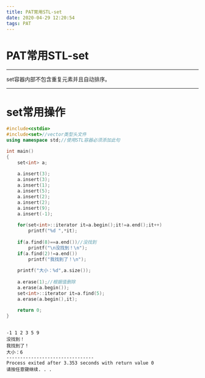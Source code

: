 ```yaml
---
title: PAT常用STL-set
date: 2020-04-29 12:20:54
tags: PAT
---
```


# PAT常用STL-set

------

set容器内部不包含重复元素并且自动排序。

------

# set常用操作

```cpp
#include<cstdio>
#include<set>//vector类型头文件
using namespace std;//使用STL容器必须添加此句 

int main()
{
	set<int> a;
	
	a.insert(3);
	a.insert(3);
	a.insert(1);
	a.insert(5);
	a.insert(2);
	a.insert(2);
	a.insert(9);
	a.insert(-1);
	
	for(set<int>::iterator it=a.begin();it!=a.end();it++)
		printf("%d ",*it);
		
	if(a.find(8)==a.end())//没找到
		printf("\n没找到！\n");
	if(a.find(2)!=a.end())
		printf("我找到了！\n");
	
	printf("大小：%d",a.size());
	
	a.erase(1);//根据值删除
	a.erase(a.begin());
	set<int>::iterator it=a.find(5);
	a.erase(a.begin(),it);	
	
	return 0;
}
```

![点击并拖拽以移动](data:image/gif;base64,R0lGODlhAQABAPABAP///wAAACH5BAEKAAAALAAAAAABAAEAAAICRAEAOw==)

```
-1 1 2 3 5 9
没找到！
我找到了！
大小：6
--------------------------------
Process exited after 3.353 seconds with return value 0
请按任意键继续. . .
```

![点击并拖拽以移动](data:image/gif;base64,R0lGODlhAQABAPABAP///wAAACH5BAEKAAAALAAAAAABAAEAAAICRAEAOw==)